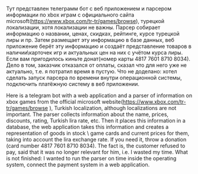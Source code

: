 Тут представлен телеграмм бот с веб приложением и парсером информации по xbox играм с официального сайта microsoft(https://www.xbox.com/tr-tr/games/browse), турецкой локализации, хотя локализации не важны.  Парсер собирает информацию о названии, ценах, скидках, рейтинге, курсе турецкой лиры и пр. Затем размещает  эту информацию в базе данных, веб приложение берёт эту информацию и создаёт представление товаров в наличии\карточек игр и актуальных цен на них с учётом курса лиры.  Если вам пригодилось киньте донат(номер карты 4817 7601 8710 8034). Дело в том, заказчик отказался от оплаты, сказал что для него уже не актуально, т.е. я потратил время в пустую.  Что не доделано: хотел сделать запуск парсера по времени внутри операционной системы, подключить платёжную систему в веб приложении.


Here is a telegram bot with a web application and a parser of information on xbox games from the official microsoft website(https://www.xbox.com/tr-tr/games/browse ), Turkish localization, although localizations are not important. The parser collects information about the name, prices, discounts, rating, Turkish lira rate, etc. Then it places this information in a database, the web application takes this information and creates a representation of goods in stock \ game cards and current prices for them, taking into account the lira exchange rate. If you need it, throw a donation (card number 4817 7601 8710 8034). The fact is, the customer refused to pay, said that it was no longer relevant for him, i.e. I wasted my time. What is not finished: I wanted to run the parser on time inside the operating system, connect the payment system in a web application.
